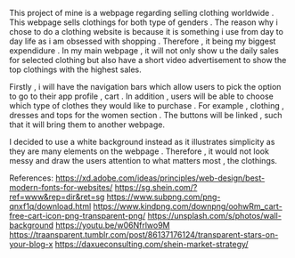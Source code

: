 This project of mine is a webpage regarding selling clothing worldwide . 
This webpage sells clothings for both type of genders . 
The reason why i chose to do a clothing website is because it is something i use from day to day life as i am obsessed with shopping . Therefore , it being my biggest expendidure .
In my main webpage , it will not only show u the daily sales for selected clothing but also have a short video advertisement to show the top clothings with the highest sales.

Firstly , i will have the navigation bars which allow users to pick the option to go to their app profile , cart .
In addition , users will be able to choose which type of clothes they would like to purchase . For example , clothing , dresses and tops for the women section .
The buttons will be linked , such that it will bring them to another webpage.

I decided to use a white background instead as it illustrates simplicity as they are many elements on the webpage . Therefore , it would not look messy and draw the users attention to what matters most , the clothings.


References:
https://xd.adobe.com/ideas/principles/web-design/best-modern-fonts-for-websites/
https://sg.shein.com/?ref=www&rep=dir&ret=sg
https://www.subpng.com/png-qnxf1q/download.html
https://www.kindpng.com/downpng/oohwRm_cart-free-cart-icon-png-transparent-png/
https://unsplash.com/s/photos/wall-background
https://youtu.be/w06Nfrlwo9M
https://traansparent.tumblr.com/post/86137176124/transparent-stars-on-your-blog-x
https://daxueconsulting.com/shein-market-strategy/




